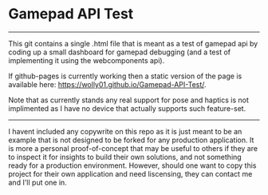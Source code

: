 # Gamepad API Test
---

This git contains a single .html file that is meant as a test of gamepad api by coding up a small dashboard for gamepad debugging (and a test of implementing it using the webcomponents api).

If github-pages is currently working then a static version of the page is available here: https://wolly01.github.io/Gamepad-API-Test/.

Note that as currently stands any real support for pose and haptics is not implimented as I have no device that actually supports such feature-set.


---

I havent included any copywrite on this repo as it is just meant to be an example that is not designed to be forked for any production application.
It is more a personal proof-of-concept that may be useful to others if they are to inspect it for insights to build their own solutions, and not something ready for a production environment.
However, should one want to copy this project for their own application and need liscensing, they can contact me and I'll put one in. 
